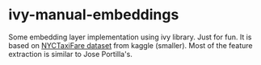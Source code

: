 # ivy-manual-embeddings
Some embedding layer implementation using ivy library. Just for fun. It is based on [NYCTaxiFare dataset](https://www.kaggle.com/tanyildizderya/nyctaxifares) from kaggle (smaller). Most of the feature extraction is similar to Jose Portilla's.
